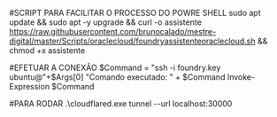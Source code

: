 #SCRIPT PARA FACILITAR O PROCESSO DO POWRE SHELL
sudo apt update && sudo apt -y upgrade && curl -o assistente https://raw.githubusercontent.com/brunocalado/mestre-digital/master/Scripts/oraclecloud/foundryassistenteoraclecloud.sh && chmod +x assistente

#EFETUAR A CONEXÃO
$Command = "ssh -i foundry.key ubuntu@"+$Args[0]
"Comando executado: " + $Command
Invoke-Expression $Command


#PARA RODAR
.\cloudflared.exe tunnel --url localhost:30000
